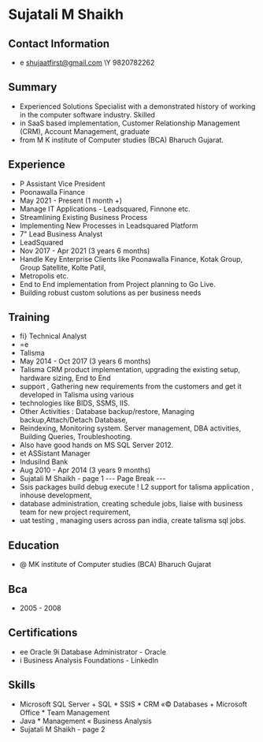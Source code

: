 # Sujatali M Shaikh

## Contact Information

* e shujaatfirst@gmail.com \Y 9820782262


## Summary

* Experienced Solutions Specialist with a demonstrated history of working in the computer software industry. Skilled
* in SaaS based implementation, Customer Relationship Management (CRM), Account Management, graduate
* from M K institute of Computer studies (BCA) Bharuch Gujarat.


## Experience

* P Assistant Vice President
* Poonawalla Finance
* May 2021 - Present (1 month +)
* Manage IT Applications - Leadsquared, Finnone etc.
* Streamlining Existing Business Process
* Implementing New Processes in Leadsquared Platform
* 7" Lead Business Analyst
* LeadSquared
* Nov 2017 - Apr 2021 (3 years 6 months)
* Handle Key Enterprise Clients like Poonawalla Finance, Kotak Group, Group Satellite, Kolte Patil,
* Metropolis etc.
* End to End implementation from Project planning to Go Live.
* Building robust custom solutions as per business needs


## Training

* fi} Technical Analyst
* =e
* Talisma
* May 2014 - Oct 2017 (3 years 6 months)
* Talisma CRM product implementation, upgrading the existing setup, hardware sizing, End to End
* support , Gathering new requirements from the customers and get it developed in Talisma using various
* technologies like BIDS, SSMS, IIS.
* Other Activities : Database backup/restore, Managing backup,Attach/Detach Database,
* Reindexing, Monitoring system. Server management, DBA activities, Building Queries, Troubleshooting.
* Also have good hands on MS SQL Server 2012.
* et ASSistant Manager
* IndusiInd Bank
* Aug 2010 - Apr 2014 (3 years 9 months)
* Sujatali M Shaikh - page 1
--- Page Break ---
* Ssis packages build debug execute ! L2 support for talisma application , inhouse development,
* database administration, creating schedule jobs, liaise with business team for new project requirement,
* uat testing , managing users across pan india, create talisma sql jobs.


## Education

* @ MK institute of Computer studies (BCA) Bharuch Gujarat


## Bca

* 2005 - 2008


## Certifications

* ee Oracle 9i Database Administrator - Oracle
* i Business Analysis Foundations - LinkedIn


## Skills

* Microsoft SQL Server + SQL * SSIS * CRM «© Databases + Microsoft Office * Team Management
* Java * Management « Business Analysis
* Sujatali M Shaikh - page 2

